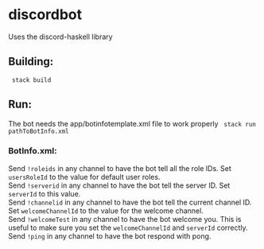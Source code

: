 # discordbot
Uses the discord-haskell library
## Building:
``` stack build```
## Run:
The bot needs the app/botinfotemplate.xml file to work properly
``` stack run pathToBotInfo.xml```
### BotInfo.xml:
Send ```!roleids``` in any channel to have the bot tell all the role IDs. Set ```usersRoleId``` to the value for default user roles. <br>
Send ```!serverid``` in any channel to have the bot tell the server ID. Set ```serverId``` to this value. <br>
Send ```!channelid``` in any channel to have the bot tell the current channel ID. Set ```welcomeChannelId``` to the value for the welcome channel. <br>
Send ```!welcomeTest``` in any channel to have the bot welcome you. This is useful to make sure you set the ```welcomeChannelId``` and ```serverId``` correctly. <br>
Send ```!ping``` in any channel to have the bot respond with pong. <br>
